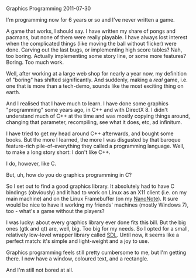 Graphics Programming
2011-07-30

I'm programming now for 6 years or so and I've never written a game.

A game that works, I should say. I have written my share of pongs and pacmans, but none of them were really playable. I have always lost interest when the complicated things (like moving the ball without flicker) were done. Carving out the last bugs, or implementing high score tables? Nah, too boring. Actually implementing some story line, or some more features? Boring. Too much work.

Well, after working at a large web shop for nearly a year now, my definition of "boring" has shifted significantly. And suddenly, making a *real* game, i.e. one that is more than a tech-demo, sounds like the most exciting thing on earth.

And I realised that I have much to learn. I have done some graphics "programming" some years ago, in C++ and with DirectX 8. I didn't understand much of C++ at the time and was mostly copying things around, changing that parameter, recompiling, see what it does, etc, ad infinitum.

I have tried to get my head around C++ afterwards, and bought some books. But the more I learned, the more I was disgusted by that baroque feature-rich pile-of-everything they called a programming language. Well, to make a long story short: I don't like C++.

I do, however, like C.

But, uh, how do you do graphics programming in C?

So I set out to find a good graphics library. It absolutely had to have C bindings (obviously) and it had to work on Linux as an X11 client (i.e. on my main machine) and on the Linux Framebuffer (on my <a href="http://en.qi-hardware.com/wiki/Ben_NanoNote">NanoNote</a>). It sure would be nice to have it working my friends' machines (mostly Windows 7), too - what's a game without the players?

I was lucky: about every graphics library ever done fits this bill. But the big ones (gtk and qt) are, well, big. Too big for my needs. So I opted for a small, relatively low-level wrapper library called <a href="http://www.libsdl.org/">SDL</a>. Until now, it seems like a perfect match: it's simple and light-weight and a joy to use.

Graphics programming feels still pretty cumbersome to me, but I'm getting there. I now have a window, coloured text, and a rectangle.

And I'm still not bored at all.